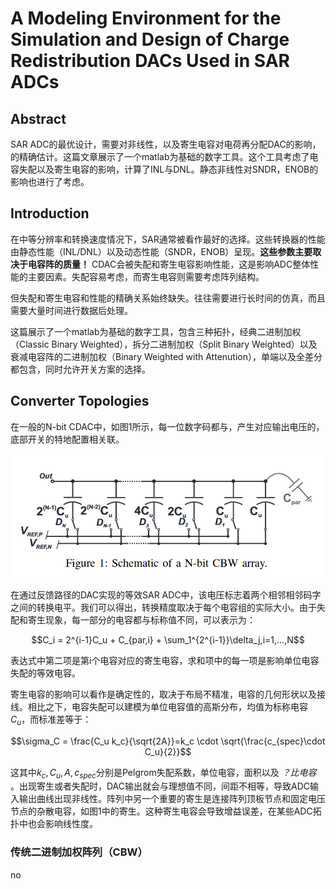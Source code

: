 # A Modeling Environment for the Simulation and Design of Charge Redistribution DACs Used in SAR ADCs

## Abstract

SAR ADC的最优设计，需要对非线性，以及寄生电容对电荷再分配DAC的影响，的精确估计。这篇文章展示了一个matlab为基础的数字工具。这个工具考虑了电容失配以及寄生电容的影响，计算了INL与DNL。静态非线性对SNDR，ENOB的影响也进行了考虑。

## Introduction

在中等分辨率和转换速度情况下，SAR通常被看作最好的选择。这些转换器的性能由静态性能（INL/DNL）以及动态性能（SNDR，ENOB）呈现。**这些参数主要取决于电容阵的质量！** CDAC会被失配和寄生电容影响性能，这是影响ADC整体性能的主要因素。失配容易考虑，而寄生电容则需要考虑阵列结构。

但失配和寄生电容和性能的精确关系始终缺失。往往需要进行长时间的仿真，而且需要大量时间进行数据后处理。

这篇展示了一个matlab为基础的数字工具，包含三种拓扑，经典二进制加权（Classic Binary Weighted），拆分二进制加权（Split Binary Weighted）以及衰减电容阵的二进制加权（Binary Weighted with Attenution），单端以及全差分都包含，同时允许开关方案的选择。

## Converter Topologies

在一般的N-bit CDAC中，如图1所示，每一位数字码都与，产生对应输出电压的，底部开关的特地配置相关联。

![fig1](fig1.png)

在通过反馈路径的DAC实现的等效SAR ADC中，该电压标志着两个相邻相邻码字之间的转换电平。我们可以得出，转换精度取决于每个电容组的实际大小。由于失配和寄生现象，每一部分的电容都与标称值不同，可以表示为：

$$C_i = 2^{i-1}C_u + C_{par,i} + \sum_1^{2^{i-1}}\delta_j,i=1,...,N$$

表达式中第二项是第i个电容对应的寄生电容，求和项中的每一项是影响单位电容失配的等效电容。

寄生电容的影响可以看作是确定性的，取决于布局不精准，电容的几何形状以及接线。相比之下，电容失配可以建模为单位电容值的高斯分布，均值为标称电容$C_u$，而标准差等于：

$$\sigma_C = \frac{C_u k_c}{\sqrt{2A}}=k_c \cdot \sqrt{\frac{c_{spec}\cdot C_u}{2}}$$

这其中$k_c,C_u,A,c_{spec}$分别是Pelgrom失配系数，单位电容，面积以及 *？比电容* 。出现寄生或者失配时，DAC输出就会与理想值不同，间距不相等，导致ADC输入输出曲线出现非线性。阵列中另一个重要的寄生是连接阵列顶板节点和固定电压节点的杂散电容，如图1中的寄生。这种寄生电容会导致增益误差，在某些ADC拓扑中也会影响线性度。

### 传统二进制加权阵列（CBW）

no
